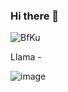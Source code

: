 ### Hi there 👋


![BfKu](https://github.com/itailiors/itailiors/assets/78041027/e8efa3a8-a7ac-4015-a5ff-f04e3a53777b)

Llama  -

![image](https://github.com/itailiors/itailiors/assets/78041027/2f8e627c-6872-45f4-8dcb-647ae31cd725)




<!--
**itailiors/itailiors** is a ✨ _special_ ✨ repository because its `README.md` (this file) appears on your GitHub profile.
![5eee253658b397e20ab078ba04515601](https://github.com/itailiors/itailiors/assets/78041027/67db70ad-3eb5-4422-9844-0ca691121036)
![uwLU6Y](https://github.com/itailiors/itailiors/assets/78041027/d7ccdc0c-eec8-478c-a0e5-0b6d62c0cc3a)
Here are some ideas to get you started:

- 🔭 I’m currently working on ...
- 🌱 I’m currently learning ...
- 👯 I’m looking to collaborate on ...
- 🤔 I’m looking for help with ...
- 💬 Ask me about ...
- 📫 How to reach me: ...
- 😄 Pronouns: ...
- ⚡ Fun fact: ...
-->
